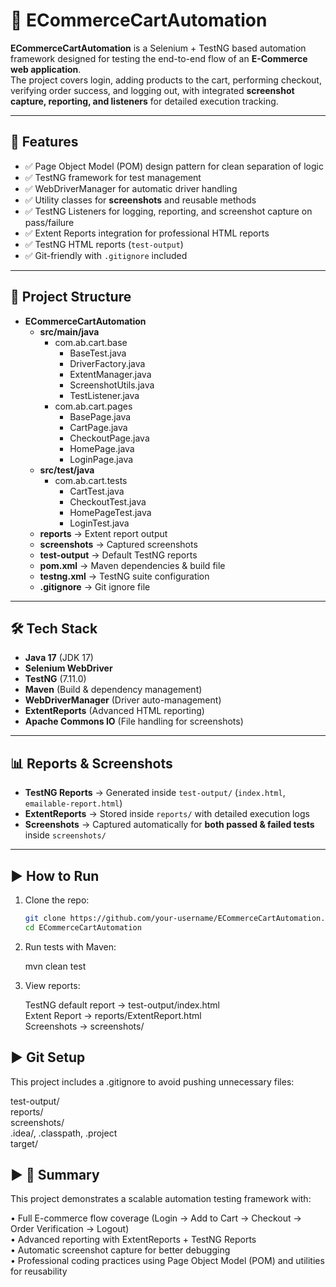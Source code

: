 # 🛒 ECommerceCartAutomation

**ECommerceCartAutomation** is a Selenium + TestNG based automation framework designed for testing the end-to-end flow of an **E-Commerce web application**.  
The project covers login, adding products to the cart, performing checkout, verifying order success, and logging out, with integrated **screenshot capture, reporting, and listeners** for detailed execution tracking.

---

## 🚀 Features
- ✅ Page Object Model (POM) design pattern for clean separation of logic  
- ✅ TestNG framework for test management  
- ✅ WebDriverManager for automatic driver handling  
- ✅ Utility classes for **screenshots** and reusable methods  
- ✅ TestNG Listeners for logging, reporting, and screenshot capture on pass/failure  
- ✅ Extent Reports integration for professional HTML reports  
- ✅ TestNG HTML reports (`test-output`)  
- ✅ Git-friendly with `.gitignore` included  

---


## 📂 Project Structure

- **ECommerceCartAutomation**
  - **src/main/java**
    - com.ab.cart.base
      - BaseTest.java  
      - DriverFactory.java  
      - ExtentManager.java  
      - ScreenshotUtils.java  
      - TestListener.java  
    - com.ab.cart.pages
      - BasePage.java  
      - CartPage.java  
      - CheckoutPage.java  
      - HomePage.java  
      - LoginPage.java  
  - **src/test/java**
    - com.ab.cart.tests
      - CartTest.java  
      - CheckoutTest.java  
      - HomePageTest.java  
      - LoginTest.java  
  - **reports** → Extent report output  
  - **screenshots** → Captured screenshots  
  - **test-output** → Default TestNG reports  
  - **pom.xml** → Maven dependencies & build file  
  - **testng.xml** → TestNG suite configuration  
  - **.gitignore** → Git ignore file  


---

## 🛠️ Tech Stack
- **Java 17** (JDK 17)  
- **Selenium WebDriver**  
- **TestNG** (7.11.0)  
- **Maven** (Build & dependency management)  
- **WebDriverManager** (Driver auto-management)  
- **ExtentReports** (Advanced HTML reporting)  
- **Apache Commons IO** (File handling for screenshots)  

---

## 📊 Reports & Screenshots
- **TestNG Reports** → Generated inside `test-output/` (`index.html`, `emailable-report.html`)  
- **ExtentReports** → Stored inside `reports/` with detailed execution logs  
- **Screenshots** → Captured automatically for **both passed & failed tests** inside `screenshots/`  

---

## ▶️ How to Run
1. Clone the repo:
   ```bash
   git clone https://github.com/your-username/ECommerceCartAutomation.git
   cd ECommerceCartAutomation

2. Run tests with Maven:

   mvn clean test

3. View reports:

   TestNG default report → test-output/index.html  
   Extent Report → reports/ExtentReport.html  
   Screenshots → screenshots/

## ▶️ Git Setup

This project includes a .gitignore to avoid pushing unnecessary files:

   test-output/  
   reports/  
   screenshots/  
   .idea/, .classpath, .project  
   target/

## ▶️ 📖 Summary

This project demonstrates a scalable automation testing framework with:

   • Full E-commerce flow coverage (Login → Add to Cart → Checkout → Order Verification → Logout)  
   • Advanced reporting with ExtentReports + TestNG Reports  
   • Automatic screenshot capture for better debugging  
   • Professional coding practices using Page Object Model (POM) and utilities for reusability
   